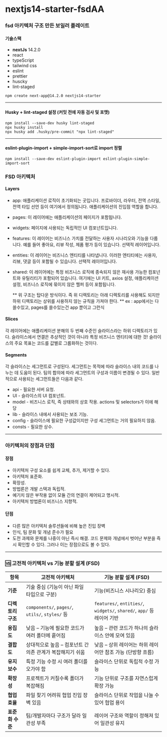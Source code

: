 # nextjs14-starter-fsdAA

### fsd 아키텍처 구조 만든 보일러 플레이트

#### 기술스택

- **nextJs** 14.2.0
- react
- typeScript
- tailwind css
- eslint
- prettier
- huscky
- lint-staged

```shell
npm create next-app@14.2.0 nextjs14-starter
```

---

#### Husky + lint-staged 설정 (커밋 전에 자동 검사 및 포맷)

```shell
npm install --save-dev husky lint-staged
npx husky install
npx husky add .husky/pre-commit "npx lint-staged"
```

---

#### eslint-plugin-import + simple-import-sort로 import 정렬

```shell
npm install --save-dev eslint-plugin-import eslint-plugin-simple-import-sort
```

### FSD 아키텍처

#### Layers

- app: 애플리케이션 로직이 초기화되는 곳입니다. 프로바이더, 라우터, 전역 스타일, 전역 타입 선언 등이 여기에서 정의됩니다. 애플리케이션의 진입점 역할을 합니다.
- pages: 이 레이어에는 애플리케이션의 페이지가 포함됩니다.
- widgets: 페이지에 사용되는 독립적인 UI 컴포넌트입니다.
- features: 이 레이어는 비즈니스 가치를 전달하는 사용자 시나리오와 기능을 다룹니다. 예를 들어 좋아요, 리뷰 작성, 제품 평가 등이 있습니다. 선택적 레이어입니다.
- entities: 이 레이어는 비즈니스 엔티티를 나타냅니다. 이러한 엔티티에는 사용자, 리뷰, 댓글 등이 포함될 수 있습니다. 선택적 레이어입니다.
- shared: 이 레이어에는 특정 비즈니스 로직에 종속되지 않은 재사용 가능한 컴포넌트와 유틸리티가 포함되어 있습니다. 여기에는 UI 키트, axios 설정, 애플리케이션 설정, 비즈니스 로직에 묶이지 않은 헬퍼 등이 포함됩니다.

  ** 위 구조는 탑다운 방식이다. 즉 위 디렉토리는 아래 디렉토리를 사용해도 되지만 하위 디렉토리는 상위를 사용하지 않는 규칙을 가져야 한다. **
  ex : app에서는 다 쓸수있고, pages를 쓸수있는건 app 뿐이고 그런식

#### Slices

각 레이어에는 애플리케이션 분해의 두 번째 수준인 슬라이스라는 하위 디렉토리가 있다.
슬라이스에서 연결은 추상적인 것이 아니라 특정 비즈니스 엔티티에 대한 것! 슬라이스의 주요 목표는 코드를 값별로 그룹화하는 것이다.

#### Segments

각 슬라이스는 세그먼트로 구성된다. 세그먼트는 목적에 따라 슬라이스 내의 코드를 나누는 데 도움이 된다. 팀의 합의에 따라 세그먼트의 구성과 이름이 변경될 수 있다.
일반적으로 사용되는 세그먼트들은 다음과 같다.

- api - 필요한 서버 요청.
- UI - 슬라이스의 UI 컴포넌트.
- model - 비즈니스 로직, 즉 상태와의 상호 작용. actions 및 selectors가 이에 해당
- lib - 슬라이스 내에서 사용되는 보조 기능.
- config - 슬라이스에 필요한 구성값이지만 구성 세그먼트는 거의 필요하지 않음.
- consts - 필요한 상수.

---

### 아키텍처의 장점과 단점

#### 장점

- 아키텍처 구성 요소를 쉽게 교체, 추가, 제거할 수 있다.
- 아키텍처 표준화.
- 확장성.
- 방법론은 개발 스택과 독립적.
- 예기치 않은 부작용 없이 모듈 간의 연결이 제어되고 명시적.
- 아키텍처 방법론이 비즈니스 지향적.

#### 단점

- 다른 많은 아키텍처 솔루션들에 비해 높은 진입 장벽
- 인식, 팀 문화 및 개념 준수가 필요
- 도전 과제와 문제를 나중이 아닌 즉시 해결. 코드 문제와 개념에서 벗어난 부분을 즉시 확인할 수 있다. 그러나 이는 장점으로도 볼 수 있다.

---

### 🆚 고전적 아키텍처 vs 기능 분할 설계 (FSD)

| 항목              | 고전적 아키텍처                                           | 기능 분할 설계 (FSD)                                                   |
| ----------------- | --------------------------------------------------------- | ---------------------------------------------------------------------- |
| **기준**          | 기술 중심 (기능이 아닌 파일 타입으로 구분)                | 기능(비즈니스 시나리오) 중심                                           |
| **디렉토리 구조** | `components/`, `pages/`, `utils/`, `styles/` 등           | `features/`, `entities/`, `widgets/`, `shared/`, `app/` 등 레이어 기반 |
| **응집도**        | 낮음 – 기능에 필요한 코드가 여러 폴더에 흩어짐            | 높음 – 관련 코드가 하나의 슬라이스 안에 모여 있음                      |
| **결합도**        | 상대적으로 높음 – 컴포넌트 간 의존 관계가 복잡해지기 쉬움 | 낮음 – 상위 레이어는 하위 레이어만 참조 가능 (단방향 흐름)             |
| **유지보수**      | 특정 기능 수정 시 여러 폴더를 오가야 함                   | 슬라이스 단위로 독립적 수정 가능                                       |
| **확장성**        | 프로젝트가 커질수록 폴더가 복잡해짐                       | 기능 단위로 구조를 자연스럽게 확장 가능                                |
| **협업 효율**     | 파일 찾기 어려워 협업 진입 장벽 있음                      | 슬라이스 단위로 작업을 나눌 수 있어 협업 용이                          |
| **표준화 수준**   | 팀/개발자마다 구조가 달라 일관성 부족                     | 레이어 구조와 역할이 정해져 있어 일관성 유지                           |
